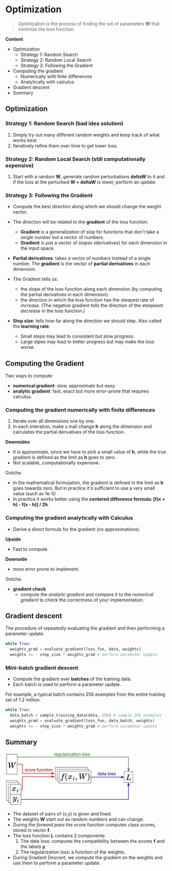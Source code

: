 # Optimization
> Optimization is the process of finding the set of parameters **W** that minimize the loss function.

**Content**
* Optimization
    - Strategy 1: Random Search
    - Strategy 2: Random Local Search
    - Strategy 3: Following the Gradient
* Computing the gradient
    - Numerically with finte differences
    - Analytically with calculus
* Gradient descent
* Summary

## Optimization

### Strategy 1: Random Search (bad idea solution)
1. Simply try out many different random weights and keep track of what works best.
2. Iteratively refine them over time to get lower loss.

### Strategy 2: Random Local Search (still computationally expensive)
1. Start with a random **W**, generate random perturbations **deltaW** to it and if the loss at the perturbed **W + deltaW** is lower, perform an update.

### Strategy 3: Following the Gradient
* Compute the best direction along which we should change the weight vector.
* The direction will be related to the **gradient** of the loss function.
    - **Gradient** is a generalization of slop for functions that don't take a single number but a vector of numbers.
    - **Gradient** is just a vector of slopes (derivatives) for each dimension in the input space.
* **Partial derivatives**: takes a vector of numbers instead of a single number. The **gradient** is the vector of **partial derivatives** in each dimension.
* The Gradient tells us:
    - the slope of the loss function along each dimension (by computing the partial derivatives in each dimension).
    - the direction in which the loss function has the steepest rate of *increase*. (The negative gradient tells the direction of the steepeset *decrease* in the loss function.)

* **Step size**: tells how far along the direction we should step. Also called the **learning rate**.
    - Small steps may lead to consistent but slow progress.
    - Large stpes may lead to better progress but may make the loss worse.

## Computing the Gradient
Two ways to compute:
* **numerical gradient**: slow, approximate but easy.
* **analytic gradient**: fast, exact but more error-prone that requires calculus.

### Computing the gradient numerically with finite differences
1. Iterate over all dimensions one by one.
2. In each interation, make s mall change **h** along the dimension and calculates the partial derivatives of the loss function.

**Downsides**
* It is approximate, since we have to pick a small value of **h**, while the true gradient is defined as the limit as **h** goes to zero.
* Not scalable, computationally expensive.

Gotcha:
* In the mathematical formulation, the gradient is defined in the limit as **h** goes towards zero. But in practice it's sufficient to use a very small value (such as 1e-5)
* In practice it works better using the **centered difference formula: [f(x + h) - f(x - h)] / 2h**.


### Computing the gradient analytically with Calculus
* Derive a direct formula for the gradient (no approximations).

**Upside**
* Fast to compute.

**Downside**
* more error prone to implement.

Gotcha:
* **gradient check**
    * compute the *analytic gradient* and compare it to the *numerical gradient* to check the correctness of your implementation.

## Gradient descent
The procedure of repeatedly evaluating the gradient and then performing a parameter update.

```python
while True:
  weights_grad = evaluate_gradient(loss_fun, data, weights)
  weights += - step_size * weights_grad # perform parameter update
```

### Mini-batch gradient descent
* Compute the gradient over **batches** of the training data.
* Each batch is used to perform a parameter update.

For example, a typical batch contains 256 examples from the entire training set of 1.2 million.

```python
while True:
  data_batch = sample_training_data(data, 256) # sample 256 examples
  weights_grad = evaluate_gradient(loss_fun, data_batch, weights)
  weights += - step_size * weights_grad # perform parameter update
```


## Summary

![](img/dataflow.jpeg)

* The dataset of pairs of (x,y) is given and fixed.
* The weights **W** start out as random numbers and can change.
* During the *forward pass* the score function computes class scores, stored in vector **f**.
* The loss function **L** contains 2 components:
    1. The data loss: computes the compatibility between the scores **f** and the labels **y**.
    2. The regularization loss: a function of the weights.
* During Gradient Descent, we compute the gradient on the weights and use them to perform a parameter update.



